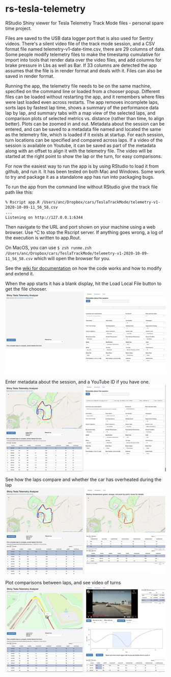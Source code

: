 # rs-tesla-telemetry
RStudio Shiny viewer for Tesla Telemetry Track Mode files - personal spare time project.

Files are saved to the USB data logger port that is also used for Sentry videos. There's a silent video file of the track mode session, and a CSV format file named telemetry-v1-date-time.csv, there are 29 columns of data. Some people modify telemetry files to make the timestamp cumulative for import into tools that render data over the video files, and add columns for brake pressure in Lbs as well as Bar. If 33 columns are detected the app assumes that the file is in render format and deals with it. Files can also be saved in render format.

Running the app, the telemetry file needs to be on the same machine, specified on the command line or loaded from a chooser popup. Different files can be loaded without restarting the app, and it remembers where files were last loaded even across restarts. The app removes incomplete laps, sorts laps by fastest lap time, shows a summary of the performance data lap by lap, and summary tabs with a map view of the selected laps, and comparison plots of selected metrics vs. distance (rather than time, to align better). Plots can be zoomed in and out. Metadata about the session can be entered, and can be saved to a metadata file named and located the same as the telemetry file, which is loaded if it exists at startup. For each session, turn locations can be specified and compared across laps. If a video of the session is available on Youtube, it can be saved as part of the metadata along with an offset to align it with the telemetry file. The video will be started at the right point to show the lap or the turn, for easy comparisons.

For now the easiest way to run the app is by using RStudio to load it from github, and run it. It has been tested on both Mac and Windows. Some work to try and package it as a standalone app has run into packaging bugs.

To run the app from the command line without RStudio give the track file path like this:
```
% Rscript app.R /Users/anc/Dropbox/cars/TeslaTrackMode/telemetry-v1-2020-10-09-11_56_58.csv
...
Listening on http://127.0.0.1:6344
```
Then navigate to the URL and port shown on your machine using a web browser. Use ^C to stop the Rscript server.
If anything goes wrong, a log of the execution is written to app.Rout.

On MacOS, you can use `$ zsh runme.zsh /Users/anc/Dropbox/cars/TeslaTrackMode/telemetry-v1-2020-10-09-11_56_58.csv` which will open the browser for you.

See the [wiki for documentation](https://github.com/adrianco/rs-tesla-telemetry/wiki/Documentation) on how the code works and how to modify and extend it. 
 
When the app starts it has a blank display, hit the Load Local File button to get the file chooser.
![Screenshot](screenshots/BlankStart.png)

Enter metadata about the session, and a YouTube ID if you have one.
![Screenshot](screenshots/Metadata.png)
 
See how the laps compare and whether the car has overheated during the lap
![Screenshot](screenshots/Temperature.png)
 
Plot comparisons between laps, and see video of turns
![Screenshot](screenshots/Plots.png)
 
 
